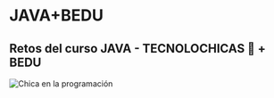 # JAVA+BEDU
## Retos del curso JAVA - TECNOLOCHICAS 💜 + BEDU
![Chica en la programación](https://i.pinimg.com/736x/79/e1/f4/79e1f458e2f34f656cfefef6678b9a83.jpg)
